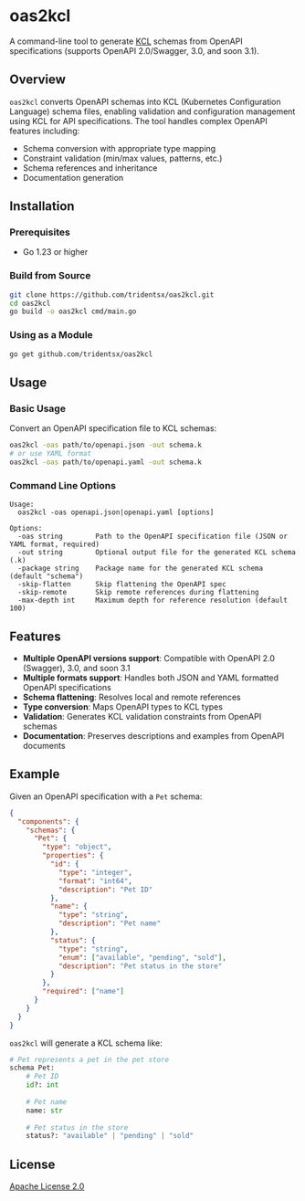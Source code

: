 # oas2kcl

A command-line tool to generate [KCL](https://kcl-lang.io/) schemas from OpenAPI specifications (supports OpenAPI 2.0/Swagger, 3.0, and soon 3.1).

## Overview

`oas2kcl` converts OpenAPI schemas into KCL (Kubernetes Configuration Language) schema files, enabling validation and configuration management using KCL for API specifications. The tool handles complex OpenAPI features including:

- Schema conversion with appropriate type mapping
- Constraint validation (min/max values, patterns, etc.)
- Schema references and inheritance
- Documentation generation

## Installation

### Prerequisites

- Go 1.23 or higher

### Build from Source

```bash
git clone https://github.com/tridentsx/oas2kcl.git
cd oas2kcl
go build -o oas2kcl cmd/main.go
```

### Using as a Module

```bash
go get github.com/tridentsx/oas2kcl
```

## Usage

### Basic Usage

Convert an OpenAPI specification file to KCL schemas:

```bash
oas2kcl -oas path/to/openapi.json -out schema.k
# or use YAML format
oas2kcl -oas path/to/openapi.yaml -out schema.k
```

### Command Line Options

```
Usage:
  oas2kcl -oas openapi.json|openapi.yaml [options]

Options:
  -oas string        Path to the OpenAPI specification file (JSON or YAML format, required)
  -out string        Optional output file for the generated KCL schema (.k)
  -package string    Package name for the generated KCL schema (default "schema")
  -skip-flatten      Skip flattening the OpenAPI spec
  -skip-remote       Skip remote references during flattening
  -max-depth int     Maximum depth for reference resolution (default 100)
```

## Features

- **Multiple OpenAPI versions support**: Compatible with OpenAPI 2.0 (Swagger), 3.0, and soon 3.1
- **Multiple formats support**: Handles both JSON and YAML formatted OpenAPI specifications
- **Schema flattening**: Resolves local and remote references
- **Type conversion**: Maps OpenAPI types to KCL types
- **Validation**: Generates KCL validation constraints from OpenAPI schemas
- **Documentation**: Preserves descriptions and examples from OpenAPI documents

## Example

Given an OpenAPI specification with a `Pet` schema:

```json
{
  "components": {
    "schemas": {
      "Pet": {
        "type": "object",
        "properties": {
          "id": {
            "type": "integer",
            "format": "int64",
            "description": "Pet ID"
          },
          "name": {
            "type": "string",
            "description": "Pet name"
          },
          "status": {
            "type": "string",
            "enum": ["available", "pending", "sold"],
            "description": "Pet status in the store"
          }
        },
        "required": ["name"]
      }
    }
  }
}
```

`oas2kcl` will generate a KCL schema like:

```python
# Pet represents a pet in the pet store
schema Pet:
    # Pet ID
    id?: int
    
    # Pet name
    name: str
    
    # Pet status in the store
    status?: "available" | "pending" | "sold"
```

## License

[Apache License 2.0](LICENSE)
